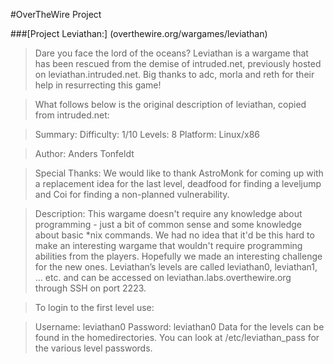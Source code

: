 #OverTheWire Project

###[Project Leviathan:] (overthewire.org/wargames/leviathan)

> Dare you face the lord of the oceans?
> Leviathan is a wargame that has been rescued from the demise of intruded.net, previously hosted on leviathan.intruded.net. Big thanks to adc, morla and reth for their help in resurrecting this game!

> What follows below is the original description of leviathan, copied from intruded.net:

> Summary:
> Difficulty:     1/10
> Levels:         8
> Platform:   Linux/x86

> Author:
> Anders Tonfeldt

> Special Thanks:
> We would like to thank AstroMonk for coming up with a replacement idea for the last level,
> deadfood for finding a leveljump and Coi for finding a non-planned vulnerability.

> Description:
> This wargame doesn't require any knowledge about programming - just a bit of common
> sense and some knowledge about basic \*nix commands. We had no idea that it'd be this
> hard to make an interesting wargame that wouldn't require programming abilities from
> the players. Hopefully we made an interesting challenge for the new ones.
> Leviathan’s levels are called leviathan0, leviathan1, … etc. and can be accessed on leviathan.labs.overthewire.org through SSH on port 2223.

> To login to the first level use:

> Username: leviathan0
> Password: leviathan0
> Data for the levels can be found in the homedirectories. You can look at /etc/leviathan_pass for the various level passwords.
